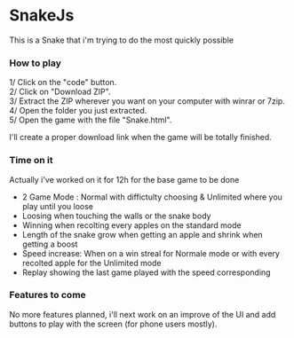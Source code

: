# SnakeJs

This is a Snake that i'm trying to do the most quickly possible

### How to play

1/ Click on the "code" button.  
2/ Click on "Download ZIP".  
3/ Extract the ZIP wherever you want on your computer with winrar or 7zip.  
4/ Open the folder you just extracted.  
5/ Open the game with the file "Snake.html".  

I'll create a proper download link when the game will be totally finished.


### Time on it

Actually i've worked on it for 12h for the base game to be done  
  - 2 Game Mode : Normal with diffictulty choosing & Unlimited where you play until you loose  
  - Loosing when touching the walls or the snake body  
  - Winning when recolting every apples on the standard mode  
  - Length of the snake grow when getting an apple and shrink when getting a boost  
  - Speed increase: When on a win streal for Normale mode or with every recolted apple for the Unlimited mode  
  - Replay showing the last game played with the speed corresponding  

### Features to come

No more features planned, i'll next work on an improve of the UI and add buttons to play with the screen (for phone users mostly).
